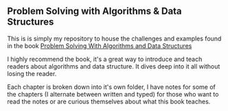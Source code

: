 ## Problem Solving with Algorithms & Data Structures

This is is simply my repository to house the challenges and examples found in the book [Problem Solving With Algorithms and Data Structures](https://www.amazon.com/Problem-Solving-Algorithms-Structures-Python/dp/1590282574)

I highly recommend the book, it's a great way to introduce and teach readers about algorithms and data structure. It dives deep into it all without losing the reader.

Each chapter is broken down into it's own folder, I have notes for some of the chapters (I alternate between written and typed) for those who want to read the notes or are curious themselves about what this book teaches.
